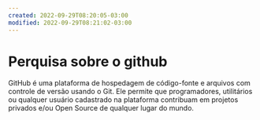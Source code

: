 ```yaml
---
created: 2022-09-29T08:20:05-03:00
modified: 2022-09-29T08:21:02-03:00
---
```


# Perquisa sobre o github

GitHub é uma plataforma de hospedagem de código-fonte e arquivos com controle de versão usando o Git. Ele permite que programadores, utilitários ou qualquer usuário cadastrado na plataforma contribuam em projetos privados e/ou Open Source de qualquer lugar do mundo.
